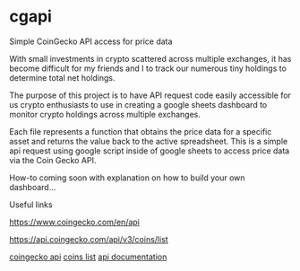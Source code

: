 # cgapi
Simple CoinGecko API access for price data

With small investments in crypto scattered across multiple exchanges, it has become difficult for my friends and I to track our numerous tiny holdings to determine total net holdings. 

The purpose of this project is to have API request code easily accessible for us crypto enthusiasts to use in creating a google sheets dashboard to monitor crypto holdings across multiple exchanges.

Each file represents a function that obtains the price data for a specific asset and returns the value back to the active spreadsheet. This is a simple api request using google script inside of google sheets to access price data via the Coin Gecko API. 

How-to coming soon with explanation on how to build your own dashboard...


Useful links

https://www.coingecko.com/en/api

https://api.coingecko.com/api/v3/coins/list

[coingecko api](https://www.coingecko.com/api/documentations/v3#/)
[coins list](https://www.coingecko.com/api/documentations/v3#/)
[api documentation](https://www.coingecko.com/api/documentations/v3#/)
